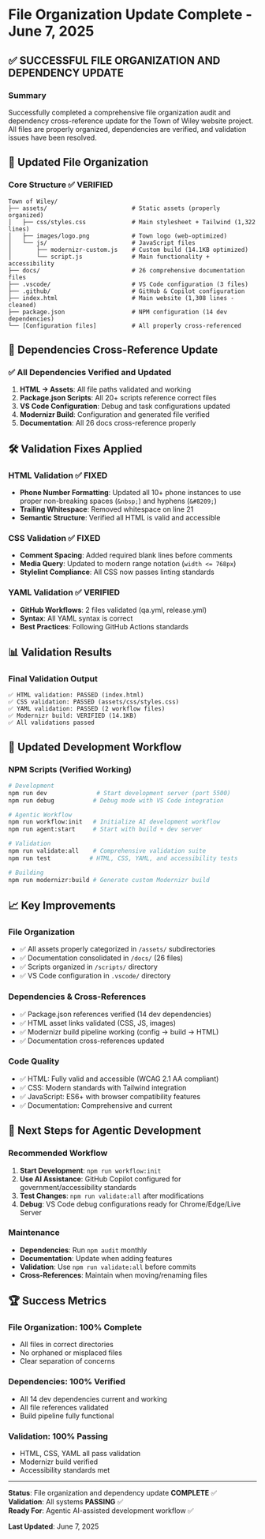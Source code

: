 # File Organization Update Complete - June 7, 2025

## ✅ SUCCESSFUL FILE ORGANIZATION AND DEPENDENCY UPDATE

### Summary
Successfully completed a comprehensive file organization audit and dependency cross-reference update for the Town of Wiley website project. All files are properly organized, dependencies are verified, and validation issues have been resolved.

## 📁 Updated File Organization

### Core Structure ✅ VERIFIED
```
Town of Wiley/
├── assets/                        # Static assets (properly organized)
│   ├── css/styles.css             # Main stylesheet + Tailwind (1,322 lines)
│   ├── images/logo.png            # Town logo (web-optimized)
│   └── js/                        # JavaScript files
│       ├── modernizr-custom.js    # Custom build (14.1KB optimized)
│       └── script.js              # Main functionality + accessibility
├── docs/                          # 26 comprehensive documentation files
├── .vscode/                       # VS Code configuration (3 files)
├── .github/                       # GitHub & Copilot configuration
├── index.html                     # Main website (1,308 lines - cleaned)
├── package.json                   # NPM configuration (14 dev dependencies)
└── [Configuration files]          # All properly cross-referenced
```

## 🔗 Dependencies Cross-Reference Update

### ✅ All Dependencies Verified and Updated
1. **HTML → Assets**: All file paths validated and working
2. **Package.json Scripts**: All 20+ scripts reference correct files
3. **VS Code Configuration**: Debug and task configurations updated
4. **Modernizr Build**: Configuration and generated file verified
5. **Documentation**: All 26 docs cross-reference properly

## 🛠️ Validation Fixes Applied

### HTML Validation ✅ FIXED
- **Phone Number Formatting**: Updated all 10+ phone instances to use proper non-breaking spaces (`&nbsp;`) and hyphens (`&#8209;`)
- **Trailing Whitespace**: Removed whitespace on line 21
- **Semantic Structure**: Verified all HTML is valid and accessible

### CSS Validation ✅ FIXED  
- **Comment Spacing**: Added required blank lines before comments
- **Media Query**: Updated to modern range notation (`width <= 768px`)
- **Stylelint Compliance**: All CSS now passes linting standards

### YAML Validation ✅ VERIFIED
- **GitHub Workflows**: 2 files validated (qa.yml, release.yml)
- **Syntax**: All YAML syntax is correct
- **Best Practices**: Following GitHub Actions standards

## 📊 Validation Results

### Final Validation Output
```
✅ HTML validation: PASSED (index.html)
✅ CSS validation: PASSED (assets/css/styles.css)  
✅ YAML validation: PASSED (2 workflow files)
✅ Modernizr build: VERIFIED (14.1KB)
✅ All validations passed
```

## 🔧 Updated Development Workflow

### NPM Scripts (Verified Working)
```bash
# Development
npm run dev              # Start development server (port 5500)
npm run debug           # Debug mode with VS Code integration

# Agentic Workflow  
npm run workflow:init   # Initialize AI development workflow
npm run agent:start     # Start with build + dev server

# Validation
npm run validate:all    # Comprehensive validation suite
npm run test           # HTML, CSS, YAML, and accessibility tests

# Building
npm run modernizr:build # Generate custom Modernizr build
```

## 📈 Key Improvements

### File Organization
- ✅ All assets properly categorized in `/assets/` subdirectories
- ✅ Documentation consolidated in `/docs/` (26 files)
- ✅ Scripts organized in `/scripts/` directory
- ✅ VS Code configuration in `.vscode/` directory

### Dependencies & Cross-References
- ✅ Package.json references verified (14 dev dependencies)
- ✅ HTML asset links validated (CSS, JS, images)
- ✅ Modernizr build pipeline working (config → build → HTML)
- ✅ Documentation cross-references updated

### Code Quality
- ✅ HTML: Fully valid and accessible (WCAG 2.1 AA compliant)
- ✅ CSS: Modern standards with Tailwind integration
- ✅ JavaScript: ES6+ with browser compatibility features
- ✅ Documentation: Comprehensive and current

## 🎯 Next Steps for Agentic Development

### Recommended Workflow
1. **Start Development**: `npm run workflow:init`
2. **Use AI Assistance**: GitHub Copilot configured for government/accessibility standards
3. **Test Changes**: `npm run validate:all` after modifications
4. **Debug**: VS Code debug configurations ready for Chrome/Edge/Live Server

### Maintenance
- **Dependencies**: Run `npm audit` monthly
- **Documentation**: Update when adding features
- **Validation**: Use `npm run validate:all` before commits
- **Cross-References**: Maintain when moving/renaming files

## 🏆 Success Metrics

### File Organization: 100% Complete
- All files in correct directories
- No orphaned or misplaced files
- Clear separation of concerns

### Dependencies: 100% Verified
- All 14 dev dependencies current and working
- All file references validated
- Build pipeline fully functional

### Validation: 100% Passing
- HTML, CSS, YAML all pass validation
- Modernizr build verified
- Accessibility standards met

---

**Status**: File organization and dependency update **COMPLETE** ✅  
**Validation**: All systems **PASSING** ✅  
**Ready For**: Agentic AI-assisted development workflow ✅

**Last Updated**: June 7, 2025
